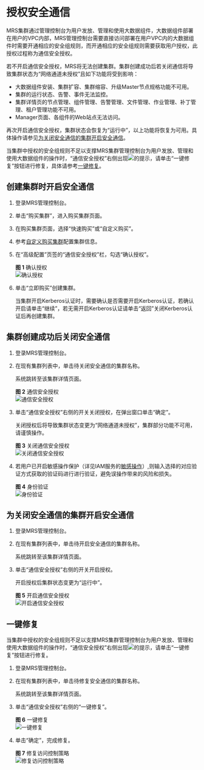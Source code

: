 # 授权安全通信<a name="mrs_01_0786"></a>

MRS集群通过管理控制台为用户发放、管理和使用大数据组件，大数据组件部署在用户的VPC内部，MRS管理控制台需要直接访问部署在用户VPC内的大数据组件时需要开通相应的安全组规则，而开通相应的安全组规则需要获取用户授权，此授权过程称为通信安全授权。

若不开启通信安全授权，MRS将无法创建集群。集群创建成功后若关闭通信将导致集群状态为“网络通道未授权”且如下功能将受到影响：

-   大数据组件安装、集群扩容、集群缩容、升级Master节点规格功能不可用。
-   集群的运行状态、告警、事件无法监控。
-   集群详情页的节点管理、组件管理、告警管理、文件管理、作业管理、补丁管理、租户管理功能不可用。
-   Manager页面、各组件的Web站点无法访问。

再次开启通信安全授权，集群状态会恢复为“运行中”，以上功能将恢复为可用。具体操作请参见[为关闭安全通信的集群开启安全通信](#section177319347305)。

当集群中授权的安全组规则不足以支撑MRS集群管理控制台为用户发放、管理和使用大数据组件的操作时，“通信安全授权”右侧出现![](figures/zh-cn_image_0000001199187271.png)的提示，请单击“一键修复”按钮进行修复，具体请参考[一键修复](#section171375139619)。

## 创建集群时开启安全通信<a name="section12168162412293"></a>

1.  登录MRS管理控制台。
2.  单击“购买集群”，进入购买集群页面。
3.  在购买集群页面，选择“快速购买”或“自定义购买”。
4.  参考[自定义购买集群](自定义购买集群.md)配置集群信息。
5.  在“高级配置”页签的“通信安全授权”栏，勾选“确认授权”。

    **图 1**  确认授权<a name="fig54937449524"></a>  
    ![](figures/确认授权.png "确认授权")

6.  单击“立即购买”创建集群。

    当集群开启Kerberos认证时，需要确认是否需要开启Kerberos认证，若确认开启请单击“继续”，若无需开启Kerberos认证请单击“返回”关闭Kerberos认证后再创建集群。


## 集群创建成功后关闭安全通信<a name="section1575133216304"></a>

1.  登录MRS管理控制台。
2.  在现有集群列表中，单击待关闭安全通信的集群名称。

    系统跳转至该集群详情页面。

    **图 2**  通信安全授权<a name="fig99326497564"></a>  
    ![](figures/通信安全授权.png "通信安全授权")

3.  单击“通信安全授权”右侧的开关关闭授权，在弹出窗口单击“确定”。

    关闭授权后将导致集群状态变更为“网络通道未授权”，集群部分功能不可用，请谨慎操作。

    **图 3**  关闭通信安全授权<a name="fig1240473116584"></a>  
    ![](figures/关闭通信安全授权.png "关闭通信安全授权")

4.  若用户已开启敏感操作保护（详见IAM服务的[敏感操作](https://support.huaweicloud.com/usermanual-iam/iam_07_0002.html)）,则输入选择的对应验证方式获取的验证码进行进行验证，避免误操作带来的风险和损失。

    **图 4**  身份验证<a name="fig835116314814"></a>  
    ![](figures/身份验证.png "身份验证")


## 为关闭安全通信的集群开启安全通信<a name="section177319347305"></a>

1.  登录MRS管理控制台。
2.  在现有集群列表中，单击待开启安全通信的集群名称。

    系统跳转至该集群详情页面。

3.  单击“通信安全授权”右侧的开关开启授权。

    开启授权后集群状态变更为“运行中”。

    **图 5**  开启通信安全授权<a name="fig187151131165911"></a>  
    ![](figures/开启通信安全授权.png "开启通信安全授权")


## 一键修复<a name="section171375139619"></a>

当集群中授权的安全组规则不足以支撑MRS集群管理控制台为用户发放、管理和使用大数据组件的操作时，“通信安全授权”右侧出现![](figures/zh-cn_image_0000001153034386.png)的提示，请单击“一键修复”按钮进行修复。

1.  登录MRS管理控制台。
2.  在现有集群列表中，单击待修复安全通信的集群名称。

    系统跳转至该集群详情页面。

3.  单击“通信安全授权”右侧的“一键修复”。

    **图 6**  一键修复<a name="fig554255419488"></a>  
    ![](figures/一键修复.png "一键修复")

4.  单击“确定”，完成修复。

    **图 7**  修复访问控制策略<a name="fig595174094820"></a>  
    ![](figures/修复访问控制策略.png "修复访问控制策略")



